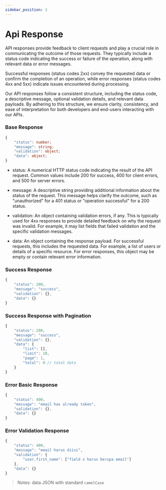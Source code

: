 ```yaml
---
sidebar_position: 1
---
```


# Api Response

API responses provide feedback to client requests and play a crucial role in communicating the outcome of those requests. They typically include a status code indicating the success or failure of the operation, along with relevant data or error messages.

Successful responses (status codes 2xx) convey the requested data or confirm the completion of an operation, while error responses (status codes 4xx and 5xx) indicate issues encountered during processing.

Our API responses follow a consistent structure, including the status code, a descriptive message, optional validation details, and relevant data payloads. By adhering to this structure, we ensure clarity, consistency, and ease of interpretation for both developers and end-users interacting with our APIs.

### Base Response
```ts
{
    "status": number;
    "message": string;
    "validation": object;
    "data": object;
}
```

- status: A numerical HTTP status code indicating the result of the API request. Common values include 200 for success, 400 for client errors, and 500 for server errors.

- message: A descriptive string providing additional information about the status of the request. This message helps clarify the outcome, such as "unauthorized" for a 401 status or "operation successful" for a 200 status.

- validation: An object containing validation errors, if any. This is typically used for 4xx responses to provide detailed feedback on why the request was invalid. For example, it may list fields that failed validation and the specific validation messages.

- data: An object containing the response payload. For successful requests, this includes the requested data. For example, a list of users or details of a specific resource. For error responses, this object may be empty or contain relevant error information.


### Success Response

```js
{
    "status": 200,
    "message": "success",
    "validation": {},
    "data": {}
}
```

### Success Response with Pagination

```js
{
    "status": 200,
    "message": "success",
    "validation": {},
    "data": {
        "list": [],
        "limit": 10,
        "page": 1,
        "total": 0 // total data
    }
}
```

### Error Basic Response

```js
{
    "status": 400,
    "message": "email has already taken",
    "validation": {},
    "data": {}
}
```

### Error Validation Response

```js
{
    "status": 400,
    "message": "email harus diisi",
    "validation": {
        "user.first_name": ["field x harus berupa email"]
    },
    "data": {}
}
```

> Notes: data JSON with standard `camelCase`